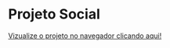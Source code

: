 # Projeto Social

[Vizualize o projeto no navegador clicando aqui!](https://damiaovieiraa.github.io/projeto-social/)
